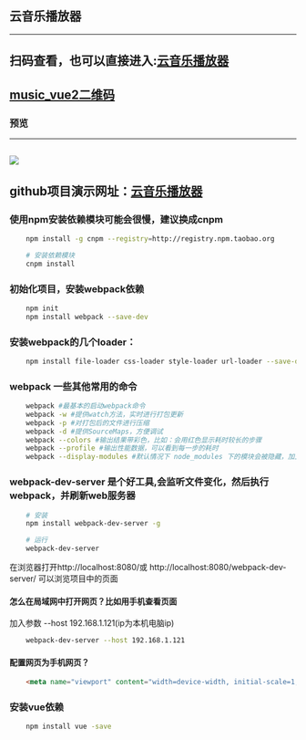 ## 云音乐播放器
-----
## 扫码查看，也可以直接进入:[云音乐播放器](http://xxw.hpy.wiki:8080)
[music_vue2二维码](https://github.com/huangbin1/music_vue2/blob/master/music_vue2_qcode.gif)
-----
### 预览
-----
![](https://github.com/huangbin1/music_vue2/blob/master/music_vue2.png)
-----
github项目演示网址：[云音乐播放器](https://huangbin1.github.io/music_vue2/)
-----
### 使用npm安装依赖模块可能会很慢，建议换成cnpm 
````sh
	npm install -g cnpm --registry=http://registry.npm.taobao.org

	# 安装依赖模块
	cnpm install
````
### 初始化项目，安装webpack依赖
```sh
	npm init 
	npm install webpack --save-dev
````
### 安装webpack的几个loader：
````sh
	npm install file-loader css-loader style-loader url-loader --save-dev
````
### webpack 一些其他常用的命令
````sh
	webpack #最基本的启动webpack命令
	webpack -w #提供watch方法，实时进行打包更新
	webpack -p #对打包后的文件进行压缩
	webpack -d #提供SourceMaps，方便调试
	webpack --colors #输出结果带彩色，比如：会用红色显示耗时较长的步骤
	webpack --profile #输出性能数据，可以看到每一步的耗时
	webpack --display-modules #默认情况下 node_modules 下的模块会被隐藏，加上这个参数可以显示这些被隐藏的模块
````
### webpack-dev-server  是个好工具,会监听文件变化，然后执行webpack，并刷新web服务器
````sh
	# 安装
	npm install webpack-dev-server -g

	# 运行
	webpack-dev-server
````
在浏览器打开http://localhost:8080/或 http://localhost:8080/webpack-dev-server/ 可以浏览项目中的页面
#### 怎么在局域网中打开网页？比如用手机查看页面
加入参数 --host 192.168.1.121(ip为本机电脑ip)
````sh
	webpack-dev-server --host 192.168.1.121
````
#### 配置网页为手机网页？
````html
	<meta name="viewport" content="width=device-width, initial-scale=1, user-scalable=no, minimal-ui" />
````
### 安装vue依赖
````sh
	npm install vue -save
````
